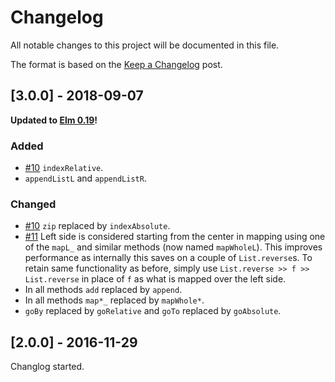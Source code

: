 # Changelog

All notable changes to this project will be documented in this file.

The format is based on the [Keep a Changelog](https://keepachangelog.com/en/1.0.0/) post.

## [3.0.0] - 2018-09-07

**Updated to [Elm 0.19](https://github.com/elm/compiler/blob/master/upgrade-docs/0.19.md)!**

### Added

- [#10](https://github.com/yotamDvir/elm-pivot/issues/10) `indexRelative`.
- `appendListL` and `appendListR`.

### Changed

- [#10](https://github.com/yotamDvir/elm-pivot/issues/10) `zip` replaced by `indexAbsolute`.
- [#11](https://github.com/yotamDvir/elm-pivot/issues/11) Left side is considered starting from the center in mapping using one of the `mapL_` and similar methods (now named `mapWholeL`). This improves performance as internally this saves on a couple of `List.reverse`s. To retain same functionality as before, simply use `List.reverse >> f >> List.reverse` in place of `f` as what is mapped over the left side.
- In all methods `add` replaced by `append`.
- In all methods `map*_` replaced by `mapWhole*`.
- `goBy` replaced by `goRelative` and `goTo` replaced by `goAbsolute`.

## [2.0.0] - 2016-11-29

Changlog started.
